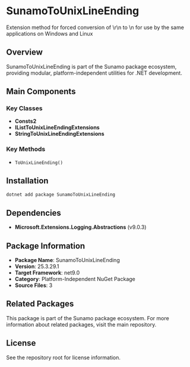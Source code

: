 # SunamoToUnixLineEnding

Extension method for forced conversion of \r\n to \n for use by the same applications on Windows and Linux

## Overview

SunamoToUnixLineEnding is part of the Sunamo package ecosystem, providing modular, platform-independent utilities for .NET development.

## Main Components

### Key Classes

- **Consts2**
- **IListToUnixLineEndingExtensions**
- **StringToUnixLineEndingExtensions**

### Key Methods

- `ToUnixLineEnding()`

## Installation

```bash
dotnet add package SunamoToUnixLineEnding
```

## Dependencies

- **Microsoft.Extensions.Logging.Abstractions** (v9.0.3)

## Package Information

- **Package Name**: SunamoToUnixLineEnding
- **Version**: 25.3.29.1
- **Target Framework**: net9.0
- **Category**: Platform-Independent NuGet Package
- **Source Files**: 3

## Related Packages

This package is part of the Sunamo package ecosystem. For more information about related packages, visit the main repository.

## License

See the repository root for license information.
